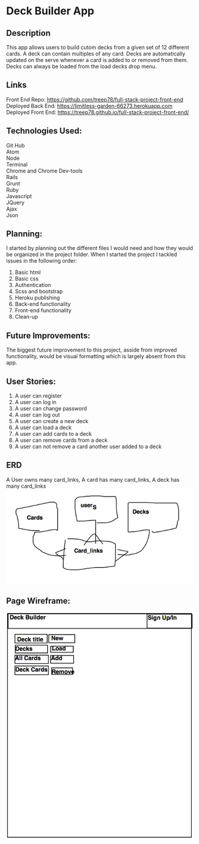 # Deck Builder App

## Description

This app allows users to build cutom decks from a given set of 12 different cards. A deck can contain multiples of any card. Decks are automatically updated on the serve whenever a card is added to or removed from them. Decks can always be loaded from the load decks drop menu.

## Links

Front End Repo: https://github.com/treep78/full-stack-project-front-end <br />
Deployed Back End: https://limitless-garden-66273.herokuapp.com <br />
Deployed Front End: https://treep78.github.io/full-stack-project-front-end/ <br />

## Technologies Used:
Git Hub<br />
Atom<br />
Node<br />
Terminal<br />
Chrome and Chrome Dev-tools<br />
Rails<br />
Grunt<br />
Ruby<br />
Javascript<br />
JQuery<br />
Ajax<br />
Json<br />

## Planning:
I started by planning out the different files I would need and how they would be organized in the project folder. When I started the project I tackled issues in the following order:

1. Basic html<br />
2. Basic css<br />
3. Authentication<br />
4. Scss and bootstrap<br />
5. Heroku publishing<br />
6. Back-end functionality<br />
7. Front-end functionality<br />
7. Clean-up<br />

## Future Improvements:
The biggest future improvement to this project, asside from improved functionality, would be visual formatting which is largely absent from this app.

## User Stories:

1. A user can register
2. A user can log in
3. A user can change password
4. A user can log out
5. A user can create a new deck
6. A user can load a deck
7. A user can add cards to a deck
8. A user can remove cards from a deck
9. A user can not remove a card another user added to a deck

## ERD

A User owns many card_links,
A card has many card_links,
A deck has many card_links
![alt tag](https://github.com/treep78/full-stack-project-front-end/blob/master/erd.png)

## Page Wireframe:
![alt tag](https://github.com/treep78/full-stack-project-front-end/blob/master/wireframe.png)
